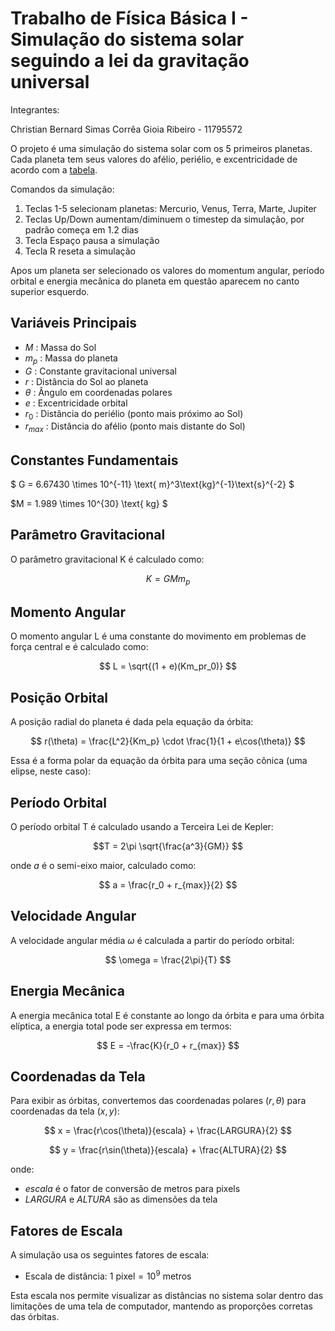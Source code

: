 # Trabalho de Física Básica I - Simulação do sistema solar seguindo a lei da gravitação universal 

Integrantes:

Christian Bernard Simas Corrêa Gioia Ribeiro - 11795572

O projeto é uma simulação do sistema solar com os 5 primeiros planetas. Cada planeta tem seus valores
do afélio, periélio, e excentricidade de acordo com a [tabela](https://nssdc.gsfc.nasa.gov/planetary/factsheet/).

Comandos da simulação:

1. Teclas 1-5 selecionam planetas: Mercurio, Venus, Terra, Marte, Jupiter
2. Teclas Up/Down aumentam/diminuem o timestep da simulação, por padrão começa em 1.2 dias
3. Tecla Espaço pausa a simulação
4. Tecla R reseta a simulação

Apos um planeta ser selecionado os valores do momentum angular, período orbital e energia mecânica do planeta em questão aparecem no canto superior esquerdo.

## Variáveis Principais

- $M$ : Massa do Sol
- $m_p$ : Massa do planeta
- $G$ : Constante gravitacional universal
- $r$ : Distância do Sol ao planeta
- $\theta$ : Ângulo em coordenadas polares
- $e$ : Excentricidade orbital
- $r_0$ : Distância do periélio (ponto mais próximo ao Sol)
- $r_{max}$ : Distância do afélio (ponto mais distante do Sol)

## Constantes Fundamentais

$ G = 6.67430 \times 10^{-11} \text{ m}^3\text{kg}^{-1}\text{s}^{-2} $

$M = 1.989 \times 10^{30} \text{ kg} $

## Parâmetro Gravitacional

O parâmetro gravitacional K é calculado como:

$$
K = GMm_p
$$

## Momento Angular

O momento angular L é uma constante do movimento em problemas de força central e é calculado como:

$$
L = \sqrt{(1 + e)(Km_pr_0)}
$$

## Posição Orbital

A posição radial do planeta é dada pela equação da órbita:

$$
r(\theta) = \frac{L^2}{Km_p} \cdot \frac{1}{1 + e\cos(\theta)}
$$

Essa é a forma polar da equação da órbita para uma seção cônica (uma elipse, neste caso):

## Período Orbital

O período orbital T é calculado usando a Terceira Lei de Kepler:

$$T = 2\pi \sqrt{\frac{a^3}{GM}} $$

onde $a$ é o semi-eixo maior, calculado como:

$$
a = \frac{r_0 + r_{max}}{2}
$$

## Velocidade Angular

A velocidade angular média $\omega$ é calculada a partir do período orbital:

$$
\omega = \frac{2\pi}{T}
$$

## Energia Mecânica

A energia mecânica total E é constante ao longo da órbita e para uma órbita elíptica, a energia total pode ser expressa em termos:

$$
E = -\frac{K}{r_0 + r_{max}}
$$

## Coordenadas da Tela

Para exibir as órbitas, convertemos das coordenadas polares $(r,\theta)$ para coordenadas da tela $(x,y)$:

$$
x = \frac{r\cos(\theta)}{escala} + \frac{LARGURA}{2}
$$

$$
y = \frac{r\sin(\theta)}{escala} + \frac{ALTURA}{2}
$$

onde:
- $escala$ é o fator de conversão de metros para pixels
- $LARGURA$ e $ALTURA$ são as dimensões da tela

## Fatores de Escala

A simulação usa os seguintes fatores de escala:
- Escala de distância: $1 \text{ pixel} = 10^9 \text{ metros}$

Esta escala nos permite visualizar as distâncias no sistema solar dentro das limitações de uma tela de computador, mantendo as proporções corretas das órbitas.

